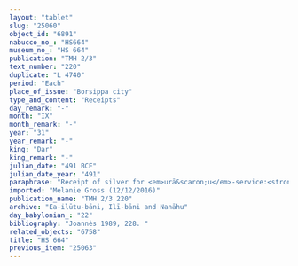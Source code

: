```yaml
---
layout: "tablet"
slug: "25060"
object_id: "6891"
nabucco_no_: "HS664"
museum_no_: "HS 664"
publication: "TMH 2/3"
text_number: "220"
duplicate: "L 4740"
period: "Each"
place_of_issue: "Borsippa city"
type_and_content: "Receipts"
day_remark: "-"
month: "IX"
month_remark: "-"
year: "31"
year_remark: "-"
king: "Dar"
king_remark: "-"
julian_date: "491 BCE"
julian_date_year: "491"
paraphrase: "Receipt of silver for <em>urā&scaron;u</em>-service:<strong> A</strong> receives from <strong>B</strong> payment for the <em>urā&scaron;u</em>-service to tow boats (<em>&scaron;adādu</em>) at the harbour (<em>kāru</em>) of Susa and an advance payment on the entire bow-service (<em>panāt</em> <em>qa&scaron;ti</em>), as much as is the share (<em>zittu</em>) owed by <strong>B</strong>. The payments are for the period from the first of Kislīm (IX) until the end of Ayyār (II) of Darius 32<sup>nd</sup> year. 2 witnesses and the scribe.<br /> &nbsp;<br /> <strong>A</strong> = &Scaron;ama&scaron;-iddin; <strong>B</strong> = Ahu&scaron;unu/Bazuzu//Nanāhu; Scribe = Itti-Nab&ucirc;-balāṭu/L&acirc;b&acirc;&scaron;i//Ea-bēl-ilī<br /> &nbsp;"
imported: "Melanie Gross (12/12/2016)"
publication_name: "TMH 2/3 220"
archive: "Ea-ilūtu-bāni, Ilī-bāni and Nanāhu"
day_babylonian_: "22"
bibliography: "Joannès 1989, 228. "
related_objects: "6758"
title: "HS 664"
previous_item: "25063"
---
```

